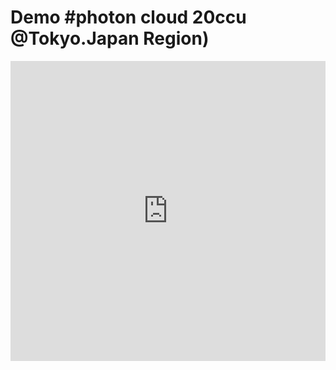 # Demo #photon cloud 20ccu @Tokyo.Japan Region)
<iframe src="https://playcanv.as/p/m9ZoTmjj/" frameborder="0" width="100%" height="480px">
<iframe src="https://playcanv.as/p/m9ZoTmjj/" frameborder="0" width="100%" height="480px">